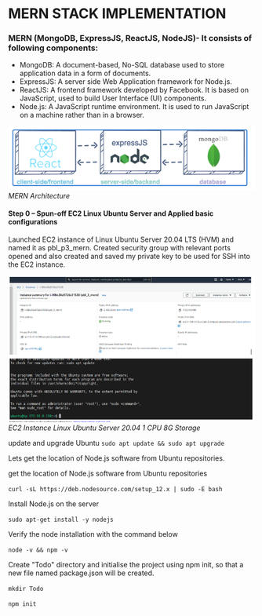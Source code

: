 # MERN STACK IMPLEMENTATION

### MERN (MongoDB, ExpressJS, ReactJS, NodeJS)- It consists of following components:
- MongoDB: A document-based, No-SQL database used to store application data in a form of documents.
- ExpressJS: A server side Web Application framework for Node.js.
- ReactJS: A frontend framework developed by Facebook. It is based on JavaScript, used to build User Interface (UI) components.
- Node.js: A JavaScript runtime environment. It is used to run JavaScript on a machine rather than in a browser.

![MERN Archictecture](./images/mern_hld.PNG)
*MERN Architecture*

#### Step 0 – Spun-off EC2 Linux Ubuntu Server and Applied basic configurations

Launched EC2 instance of Linux Ubuntu Server 20.04 LTS (HVM) and named it as pbl_p3_mern. Created security group with relevant ports opened and also created and saved my private key to be used for SSH into the EC2 instance.

![EC2 Machine](./images/EC2.PNG)
*EC2 Instance Linux Ubuntu Server 20.04 1 CPU 8G Storage*

update and upgrade Ubuntu
`sudo apt update && sudo apt upgrade`

Lets get the location of Node.js software from Ubuntu repositories.

get the location of Node.js software from Ubuntu repositories

`curl -sL https://deb.nodesource.com/setup_12.x | sudo -E bash`

Install Node.js on the server 

`sudo apt-get install -y nodejs`

Verify the node installation with the command below

`node -v && npm -v`

Create "Todo" directory and initialise the project using npm init, so that a new file named package.json will be created.

`mkdir Todo`

`npm init`


